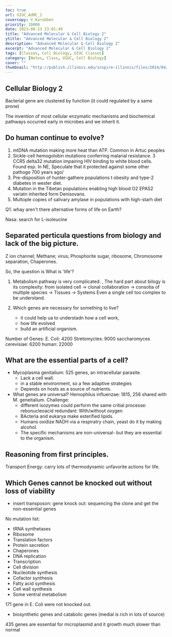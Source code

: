 ```yaml
---
toc: true
url: UIUC_AdMC_2
covercopy: © Karobben
priority: 10000
date: 2023-08-23 23:01:49
title: "Advanced Molecular & Cell Biology 2"
ytitle: "Advanced Molecular & Cell Biology 2"
description: "Advanced Molecular & Cell Biology 2"
excerpt: "Advanced Molecular & Cell Biology 2"
tags: [Classes, Cell Biology, UIUC Classes]
category: [Notes, Class, UIUC, Cell Biology]
cover: ""
thumbnail: "http://publish.illinois.edu/inspire-illinois/files/2014/04/UIUC-logo.gif"
---
```


## Cellular Biology 2

Bacterial gene are clustered by function (it could regulated by a same prone)

The invention of most cellular enzymatic mechanisms and biochemical pathways occurred early in microbes and we inherit it.


## Do human continue to evolve?

1. mtDNA mutation making more heat than ATP. Common in Artuc peoples
2. Sickle-cell hemogolobin mutations conferring malarial resistance.
3 CCR5 delta32 mutation impairing HIV binding to white blood cells. Found esp. In NE, Speculate that it protected against some other pathoge 700 years ago/
4. Pre-disposition of hunter-gathere populations t obesity and type-2 diabetes in wester diet.
5. Mutation in the Tibetan populations enabling high blood O2 EPAS2 variatn  inherited form Denisovans.
6. Multople copies of salivary amylase in populations with high-starh diet

Q1: whay aren't there alternative forms of life on Earth?

Nasa: search for L-isoleucine

## Separated perticula questions from biology and lack of the big picture.

Z ion channel; Methane; virus; Phosphorite sugar, ribosome, Chromosome separation, Chaperones.

So, the question is What is 'life'?

1. Metabolism pathway is very complicated.
, The hard part about bilogy is its complexity:
 from isolated cell → clonal collaboration → consotia of multiple species → Tissues → Systems
Even a single cell too complex to be understand.

1. Which genes are necessary for something to live?
    - it could help ua to understadn how a cell work,
    - how life evolved
    - build an artificial organism.

Number of Genes:
E. Coli: 4200
Stretomyctes: 9000
saccharomyces cerevisiae: 6200
human: 22000

## What are the essential parts of a cell?
- Mycoplasma genitalium: 525 genes, an intracellular parasite.
    - Lack a cell wall. 
    - in a stable environment, so a few adaptive strategies
    - Depends on hosts as a source of nutrients.
- What genes are universal?
    Hemophilus influenzae: 1815, 256 shared with M. geneitalium.
Challenge:
    - different isozymes could perform the same critial processe: rebonucleoacid redundant: With/without oxygen
    - BActeria and eukarya make esterified lipids.
    - Humans oxidize NADH via a respiratry chain, yeast do it by making alcohol.
    - The specific mechanisms are non-universal- but they are essential to the organism.

## Reasoning from first principles.

Transport
Energy: carry lots of thermodynamic unfavorite actions for life.

## Which Genes cannot be knocked out without loss of viability
- insert transposon: gene knock out: sequencing the clone and get the non-essential genes

No mutation list:
- tRNA synthetases
- Ribosome
- Translation factors
- Protein secretion
- Chaperones
- DNA replication
- Transcription
- Cell division
- Nucleotide synthesis
- Cofactor synthesis
- Fatty acid synthesis
- Cell wall synthesis
- Some ventral metabolism

171 gene in E. Coli were not knocked out.
- biosynthetic genes and catabolic genes (medial is rich in lots of source)

435 genes are essential for microplasmid and it growth much slower than normal


<style>
pre {
  background-color:#38393d;
  color: #5fd381;
}
</style>
